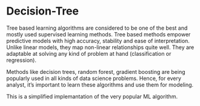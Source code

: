 # Decision-Tree

Tree based learning algorithms are considered to be one of the best and mostly used supervised learning methods. Tree based methods empower predictive models with high accuracy, stability and ease of interpretation. Unlike linear models, they map non-linear relationships quite well. They are adaptable at solving any kind of problem at hand (classification or regression).

Methods like decision trees, random forest, gradient boosting are being popularly used in all kinds of data science problems. Hence, for every analyst, it’s important to learn these algorithms and use them for modeling.

This is a simplified implemantation of the very popular  ML algorithm. 
